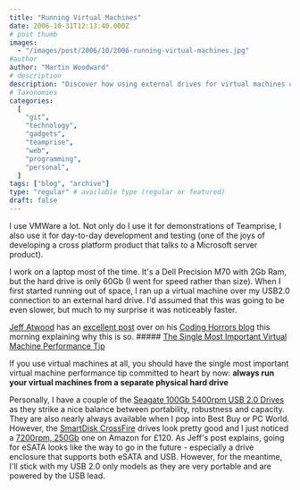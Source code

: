 ```yaml
---
title: "Running Virtual Machines"
date: 2006-10-31T12:13:40.000Z
# post thumb
images:
  - "/images/post/2006/10/2006-running-virtual-machines.jpg"
#author
author: "Martin Woodward"
# description
description: "Discover how using external drives for virtual machines on a laptop can enhance performance significantly, even via USB 2.0 connections."
# Taxonomies
categories:
  [
    "git",
    "technology",
    "gadgets",
    "teamprise",
    "web",
    "programming",
    "personal",
  ]
tags: ["blog", "archive"]
type: "regular" # available type (regular or featured)
draft: false
---
```


I use VMWare a lot. Not only do I use it for demonstrations of Teamprise, I also use it for day-to-day development and testing (one of the joys of developing a cross platform product that talks to a Microsoft server product).

I work on a laptop most of the time. It's a Dell Precision M70 with 2Gb Ram, but the hard drive is only 60Gb (I went for speed rather than size). When I first started running out of space, I ran up a virtual machine over my USB2.0 connection to an external hard drive. I'd assumed that this was going to be even slower, but much to my surprise it was noticeably faster.

[Jeff Atwood](http://www.codinghorror.com/blog/) has an [excellent post](http://www.codinghorror.com/blog/archives/000714.html) over on his [Coding Horrors blog](http://www.codinghorror.com/blog/) this morning explaining why this is so. ##### [The Single Most Important Virtual Machine Performance Tip](http://www.codinghorror.com/blog/archives/000714.html)

If you use virtual machines at all, you should have the single most important virtual machine performance tip committed to heart by now: **always run your virtual machines from a separate physical hard drive**

Personally, I have a couple of the [Seagate 100Gb 5400rpm USB 2.0 Drives](http://www.amazon.co.uk/gp/redirect.html?ie=UTF8&location=http%3A%2F%2Fwww.amazon.co.uk%2FSeagate-Momentus-External-100Gb-5400Rpm%2Fdp%2FB00064NG0Q&tag=woodwardwebcom&linkCode=ur2&camp=1634&creative=6738) as they strike a nice balance between portability, robustness and capacity. They are also nearly always available when I pop into Best Buy or PC World. However, the [SmartDisk CrossFire](http://www.amazon.co.uk/gp/product/B0007UDC2G?ie=UTF8&tag=woodwardwebcom&linkCode=as2&camp=1634&creative=6738&creativeASIN=B0007UDC2G) drives look pretty good and I just noticed a [7200rpm, 250Gb](http://www.amazon.co.uk/gp/product/B0007UDC2G?ie=UTF8&tag=woodwardwebcom&linkCode=as2&camp=1634&creative=6738&creativeASIN=B0007UDC2G) one on Amazon for £120. As Jeff's post explains, going for eSATA looks like the way to go in the future - especially a drive enclosure that supports both eSATA and USB. However, for the meantime, I'll stick with my USB 2.0 only models as they are very portable and are powered by the USB lead.
